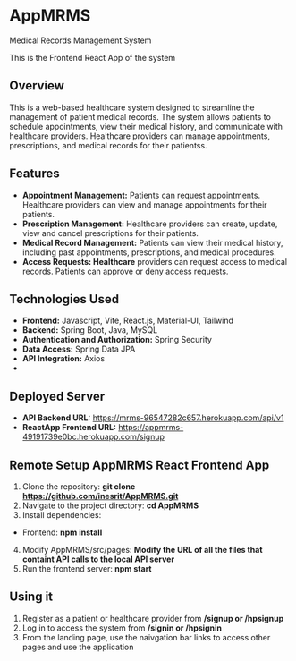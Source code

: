 # AppMRMS
Medical Records Management System

This is the Frontend React App of the system



## Overview
This is a web-based healthcare system designed to streamline the management of patient medical records. The system allows patients to schedule appointments, view their medical history, and communicate with healthcare providers. Healthcare providers can manage appointments, prescriptions, and medical records for their patientss.

## Features
- **Appointment Management:** Patients can request appointments. Healthcare providers can view and manage appointments for their patients.
- **Prescription Management:** Healthcare providers can create, update, view and cancel prescriptions for their patients.
- **Medical Record Management:** Patients can view their medical history, including past appointments, prescriptions, and medical procedures.
- **Access Requests: Healthcare** providers can request access to medical records. Patients can approve or deny access requests.

## Technologies Used
- **Frontend:** Javascript, Vite, React.js, Material-UI, Tailwind
- **Backend:** Spring Boot, Java, MySQL
- **Authentication and Authorization:** Spring Security
- **Data Access:** Spring Data JPA
- **API Integration:** Axios
- 
## Deployed Server
- **API Backend URL:** https://mrms-96547282c657.herokuapp.com/api/v1
- **ReactApp Frontend URL:** https://appmrms-49191739e0bc.herokuapp.com/signup

## Remote Setup AppMRMS React Frontend App
1. Clone the repository: **git clone https://github.com/inesrit/AppMRMS.git**
2. Navigate to the project directory: **cd AppMRMS**
3. Install dependencies:
- Frontend: **npm install**
4. Modify AppMRMS/src/pages: **Modify the URL of all the files that containt API calls to the local API server**
5. Run the frontend server: **npm start**

## Using it
1. Register as a patient or healthcare provider from **/signup or /hpsignup**
2. Log in to access the system from **/signin or /hpsignin**
3. From the landing page, use the naivgation bar links to access other pages and use the application

